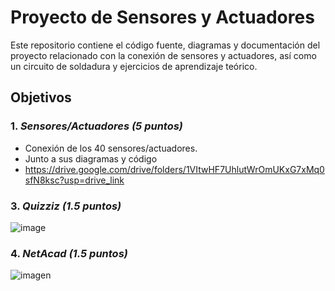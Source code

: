 # Proyecto de Sensores y Actuadores
Este repositorio contiene el código fuente, diagramas y documentación del proyecto relacionado con la conexión de sensores y actuadores, 
así como un circuito de soldadura y ejercicios de aprendizaje teórico.

## Objetivos

### 1. *Sensores/Actuadores (5 puntos)*
   - Conexión de los 40 sensores/actuadores.
   - Junto a sus diagramas y código
   - https://drive.google.com/drive/folders/1VItwHF7UhlutWrOmUKxG7xMq0sfN8ksc?usp=drive_link

### 3. *Quizziz (1.5 puntos)*
   ![image](https://github.com/user-attachments/assets/ed885d8b-4f22-4203-acab-9dd6be580567)

### 4. *NetAcad (1.5 puntos)*
   ![imagen](https://github.com/user-attachments/assets/f241833f-e7f0-48d7-8947-b78c25c28038)
